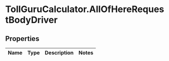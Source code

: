 # TollGuruCalculator.AllOfHereRequestBodyDriver

## Properties
Name | Type | Description | Notes
------------ | ------------- | ------------- | -------------
